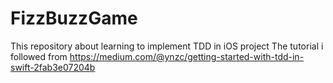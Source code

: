 # FizzBuzzGame
This repository about learning to implement TDD in iOS project
The tutorial i followed from https://medium.com/@ynzc/getting-started-with-tdd-in-swift-2fab3e07204b
